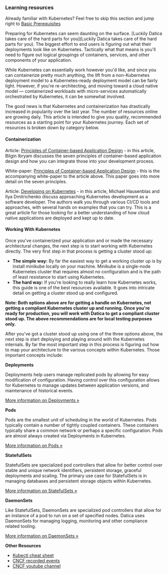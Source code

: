 ### Learning resources

<div class="callout">
  <p>Already familiar with Kubernetes? Feel free to skip this section and jump right to <a href="#basic-prerequisites">Basic Prerequisites</a></p>
</div>

Preparing for Kubernetes can seem daunting on the surface. [Luckily Datica takes care of the hard parts for you](Luckily Datica takes care of the hard parts for you). The biggest effort to end users is figuring out what their deployments look like on Kubernetes. Tactically what that means is you'll need to figure out logical groupings of containers, services, and other components of your application.

While Kubernetes can essentially work however you'd like, and since you can containerize pretty much anything, the lift from a non-Kubernetes deployment model to a Kubernetes-ready deployment model can be fairly light. However, if you're re-architecting, and moving toward a cloud native model — containerized workloads with micro-services automatically orchestrated by Kubernetes, it can be somewhat involved.

The good news is that Kubernetes and containerization has drastically increased in popularity over the last year. The number of resources online are growing daily. This article is intended to give you quality, recommended resources as a starting point for your Kubernetes journey. Each set of resources is broken down by category below.

#### Containerization

Article: [Principles of Container-based Application Design](https://kubernetes.io/blog/2018/03/principles-of-container-app-design/) - in this article, Bilgin Ibryam discusses the seven principles of container-based application design and how you can integrate those into your development process.

White-paper: [Principles of Container-based Application Design](https://www.redhat.com/cms/managed-files/cl-cloud-native-container-design-whitepaper-f8808kc-201710-v3-en.pdf) - this is the accompanying white-paper to the article above. This paper goes into more detail on the seven principles.

Article: [Developing on Kubernetes](https://kubernetes.io/blog/2018/05/01/developing-on-kubernetes/) - in this article, Michael Hausenblas and Ilya Dmitrichenko discuss approaching Kubernetes development as a software developer. The authors walk you through various CI/CD tools and approaches, with several hands on examples that you can try. This is a great article for those looking for a better understanding of how cloud native applications are deployed and kept up to date.

#### Working With Kubernetes

Once you've containerized your application and or made the necessary architectural changes, the next step is to start working with Kubernetes directly. The very first step in that process is getting a cluster stood up:

- **The simple way:** By far the easiest way to get a working cluster up is by install minikube locally on your machine. Minikube is a single-node Kubernetes cluster that requires almost no configuration and is the path of least resistance to start using Kubernetes.
- **The hard way:** If you're looking to really learn how Kubernetes works, this guide is one of the best resources available. It goes into intricate detail on getting a cluster stood up and configured.

**Note: Both options above are for getting a handle on Kubernetes, not getting a compliant Kubernetes cluster up and running. Once you're ready for production, you will work with Datica to get a compliant cluster stood up. The above recommendations are for local testing purposes only.**

After you've got a cluster stood up using one of the three options above, the next step is start deploying and playing around with the Kubernetes internals. By far the most important step in this process is figuring out how to map your architecture to the various concepts within Kubernetes. Those important concepts include:

**Deployments**

Deployments help users manage replicated pods by allowing for easy modification of configuration. Having control over this configuration allows for Kubernetes to manage updates between application versions, and maintenance of historical events.

[More information on Deployments »](https://kubernetes.io/docs/concepts/workloads/controllers/deployment/)

**Pods**

Pods are the smallest unit of scheduling in the world of Kubernetes. Pods typically contain a number of tightly coupled containers. These containers typically share a common network or perhaps a specific configuration. Pods are almost always created via Deployments in Kubernetes.

[More information on Pods »](https://kubernetes.io/docs/concepts/workloads/pods/pod/)

**StatefulSets**

StatefulSets are specialized pod controllers that allow for better control over stable and unique network identifiers, persistent storage, graceful deployments and scaling. The primary use case for StatefulSets is in managing databases and persistent storage objects within Kubernetes.

[More information on StatefulSets »](https://kubernetes.io/docs/concepts/workloads/controllers/statefulset/)

**DaemonSets**

Like StatefulSets, DaemonSets are specialized pod controllers that allow for an instance of a pod to run on a set of specified nodes. Datica uses DaemonSets for managing logging, monitoring and other compliance related tooling.

[More information on DaemonSets »](https://kubernetes.io/docs/concepts/workloads/controllers/daemonset/)

**Other Resources**

- [Kubectl cheat sheet](https://kubernetes.io/docs/reference/kubectl/cheatsheet/)
- [CNCF recorded events](https://www.cncf.io/community/recorded-events/)
- [CNCF youtube channel](https://www.youtube.com/channel/UCvqbFHwN-nwalWPjPUKpvTA)
